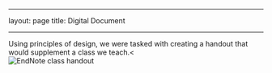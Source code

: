  ---
layout: page
title: Digital Document

---

Using principles of design, we were tasked with creating a handout that would supplement a class we teach.<<BR>
![EndNote class handout](/idt-porfolio/300x/docs/endnote-handout.png "EndNote handout")
